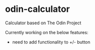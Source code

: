 # odin-calculator

Calculator based on The Odin Project

Currently working on the below features:
- need to add functionality to +/- button
